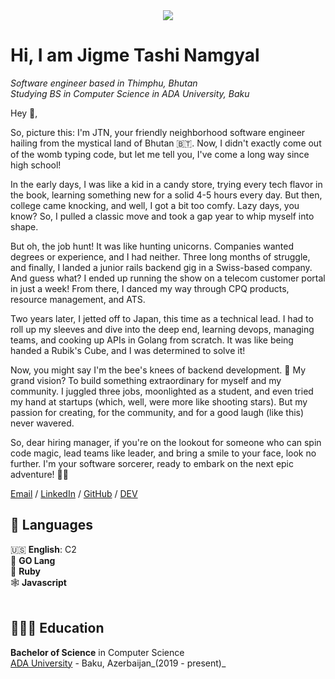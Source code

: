 <div align="center">
  <img src="https://assets.website-files.com/5e51b3b0337309d672efd94c/5e51cc5933d368febc351897_footer-img.svg">
</div>

# Hi, I am Jigme Tashi Namgyal

_Software engineer based in Thimphu, Bhutan_ <br>
_Studying BS in Computer Science in ADA University, Baku_<br>

Hey 👋,

So, picture this: I'm JTN, your friendly neighborhood software engineer hailing from the mystical land of Bhutan 🇧🇹. Now, I didn't exactly come out of the womb typing code, but let me tell you, I've come a long way since high school!

In the early days, I was like a kid in a candy store, trying every tech flavor in the book, learning something new for a solid 4-5 hours every day. But then, college came knocking, and well, I got a bit too comfy. Lazy days, you know? So, I pulled a classic move and took a gap year to whip myself into shape.

But oh, the job hunt! It was like hunting unicorns. Companies wanted degrees or experience, and I had neither. Three long months of struggle, and finally, I landed a junior rails backend gig in a Swiss-based company. And guess what? I ended up running the show on a telecom customer portal in just a week! From there, I danced my way through CPQ products, resource management, and ATS.

Two years later, I jetted off to Japan, this time as a technical lead. I had to roll up my sleeves and dive into the deep end, learning devops, managing teams, and cooking up APIs in Golang from scratch. It was like being handed a Rubik's Cube, and I was determined to solve it!

Now, you might say I'm the bee's knees of backend development. 🐝 My grand vision? To build something extraordinary for myself and my community. I juggled three jobs, moonlighted as a student, and even tried my hand at startups (which, well, were more like shooting stars). But my passion for creating, for the community, and for a good laugh (like this) never wavered.

So, dear hiring manager, if you're on the lookout for someone who can spin code magic, lead teams like leader, and bring a smile to your face, look no further. I'm your software sorcerer, ready to embark on the next epic adventure! 🚀🤓


[Email](mailto:tashinamgyaljigme@gmail.com) / [LinkedIn](https://www.linkedin.com/in/jigme-tashi-namgyal-511a811a3/)
/ [GitHub](https://github.com/jigmetnamgyal) / [DEV](https://dev.to/jigmet123)

## 💬 Languages

🇺🇸 **English**: C2 <br>
🏃 **GO Lang** <br>
💎 **Ruby** <br>
🕸️ **Javascript**
<br><br>

## 👩🏼‍🎓 Education

**Bachelor of Science** in Computer Science<br>
[ADA University](https://www.ada.edu.az/) - Baku, Azerbaijan_(2019 - present)_

